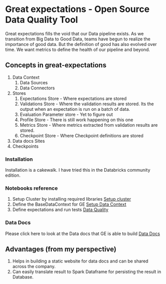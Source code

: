 # Great expectations - Open Source Data Quality Tool
Great expectations fills the void that our Data pipeline exists. As we transition from Big Data to Good Data, teams have begun to realize the importance of good data. But the definition of good has also evolved over time. We want metrics to define the health of our pipeline and beyond. 

## Concepts in great-expectations
1. Data Context
    1. Data Sources
    2. Data Connectors
2. Stores
    1. Expectations Store - Where expectations are stored
    2. Validations Store - Where the validation results are stored. Its the output when an expectation is run on a batch of data.
    3. Evaluation Parameter store - Yet to figure out
    4. Profile Store - There is still work happening on this one
    5. Metrics Store - Where metrics extracted from validation results are stored. 
    6. Checkpoint Store - Where Checkpoint definitions are stored
3. Data docs Sites
4. Checkpoints

### Installation
  Installation is a cakewalk. I have tried this in the Databricks community edition.

### Notebooks reference
1. Setup Cluster by installing required libraries [Setup cluster](./greatexpectations/GE_CLUSTER_SETUP.html)
2. Define the BaseDataContext for GE [Setup Data Context](./greatexpectations/GE_PROPERTIES.html)
3. Define expectations and run tests [Data Quality](./greatexpectations/GE_POC.html)


### Data Docs
Please click here to look at the Data docs that GE is able to build [Data Docs](./web/$web/index.html)

## Advantages (from my perspective)
1. Helps in building a static website for data docs and can be shared across the company.
2. Can easily translate result to Spark Dataframe for persisting the result in Database.



